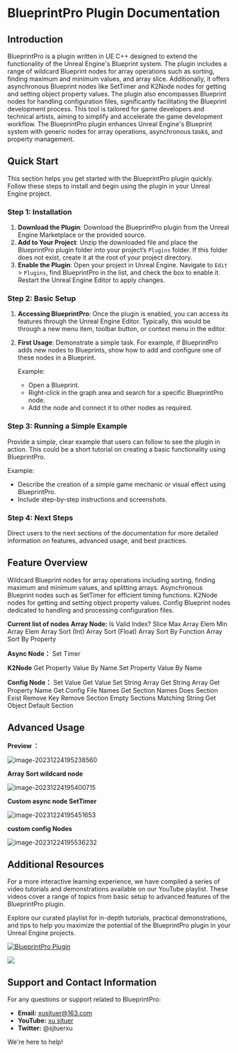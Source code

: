 # BlueprintPro Plugin Documentation

## Introduction

BlueprintPro is a plugin written in UE C++ designed to extend the functionality of the Unreal Engine's Blueprint system. The plugin includes a range of wildcard Blueprint nodes for array operations such as sorting, finding maximum and minimum values, and array slice. Additionally, it offers asynchronous Blueprint nodes like SetTimer and  K2Node nodes for getting and setting object property values. The plugin also encompasses Blueprint nodes for handling configuration files, significantly facilitating the Blueprint development process. This tool is tailored for game developers and technical artists, aiming to simplify and accelerate the game development workflow.  The BlueprintPro plugin enhances Unreal Engine's Blueprint system with generic nodes for array operations, asynchronous tasks, and property management.

## Quick Start

This section helps you get started with the BlueprintPro plugin quickly. Follow these steps to install and begin using the plugin in your Unreal Engine project.

### Step 1: Installation

1. **Download the Plugin**: Download the BlueprintPro plugin from the Unreal Engine Marketplace or the provided source.
2. **Add to Your Project**: Unzip the downloaded file and place the BlueprintPro plugin folder into your project’s `Plugins` folder. If this folder does not exist, create it at the root of your project directory.
3. **Enable the Plugin**: Open your project in Unreal Engine. Navigate to `Edit` > `Plugins`, find BlueprintPro in the list, and check the box to enable it. Restart the Unreal Engine Editor to apply changes.

### Step 2: Basic Setup

1. **Accessing BlueprintPro**: Once the plugin is enabled, you can access its features through the Unreal Engine Editor. Typically, this would be through a new menu item, toolbar button, or context menu in the editor.

2. **First Usage**: Demonstrate a simple task. For example, if BlueprintPro adds new nodes to Blueprints, show how to add and configure one of these nodes in a Blueprint.

   Example:

   - Open a Blueprint.
   - Right-click in the graph area and search for a specific BlueprintPro node.
   - Add the node and connect it to other nodes as required.

### Step 3: Running a Simple Example

Provide a simple, clear example that users can follow to see the plugin in action. This could be a short tutorial on creating a basic functionality using BlueprintPro.

Example:

- Describe the creation of a simple game mechanic or visual effect using BlueprintPro.
- Include step-by-step instructions and screenshots.

### Step 4: Next Steps

Direct users to the next sections of the documentation for more detailed information on features, advanced usage, and best practices.



## Feature Overview

 Wildcard Blueprint nodes for array operations including sorting, finding maximum and minimum values, and splitting arrays.
 Asynchronous Blueprint nodes such as SetTimer for efficient timing functions.
 K2Node nodes for getting and setting object property values.
Config Blueprint nodes dedicated to handling and processing configuration files.

**Current list of nodes**
**Array Node:** 
Is Valid Index? 
Slice
Max Array Elem
Min Array Elem
Array Sort (Int)
Array Sort (Float)
Array Sort By Function
Array Sort By Property

**Async Node：**
Set Timer

**K2Node**
Get Property Value By Name
Set Property Value By Name

**Config Node：**
Set Value
Get Value
Set String Array
Get String Array
Get Property Name
Get Config File Names
Get Section Names
Does Section Exist
Remove Key
Remove Section
Empty Sections Matching String
Get Object Default Section

## Advanced Usage

**Preview ：**

![image-20231224195238560](${images}/image-20231224195238560.png)

**Array Sort wildcard node**

![image-20231224195400715](${images}/image-20231224195400715.png)



**Custom async node SetTimer**

![image-20231224195451653](${images}/image-20231224195451653.png)

**custom config Nodes**

![image-20231224195536232](${images}/image-20231224195536232.png)



## Additional Resources

For a more interactive learning experience, we have compiled a series of video tutorials and demonstrations available on our YouTube playlist. These videos cover a range of topics from basic setup to advanced features of the BlueprintPro plugin.

Explore our curated playlist for in-depth tutorials, practical demonstrations, and tips to help you maximize the potential of the BlueprintPro plugin in your Unreal Engine projects.

[![BlueprintPro Plugin](${images}/youtube--cloyYAbKIUQ-c05b58ac6eb4c4700831b2b3070cd403.jpg)](https://www.youtube.com/watch?v=cloyYAbKIUQ&list=PLAobe55AteJb_JQvq6r06VIloSUnDX_cS&ab_channel=xusjtuer "BlueprintPro Plugin")

![](${images}/image-20231224201055231.png)

## Support and Contact Information

For any questions or support related to BlueprintPro:

- **Email:** xusjtuer@163.com
- **YouTube:** [xu sjtuer](https://www.youtube.com/channel/UCGLRtSr5FnwZEiekGL_5oEw)
- **Twitter:** @sjtuerxu

We're here to help!





